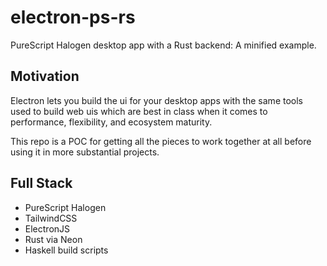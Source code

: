 # electron-ps-rs

PureScript Halogen desktop app with a Rust backend: A minified example.

## Motivation

Electron lets you build the ui for your desktop apps with the same tools used to build web uis which are best in class when it comes to performance, flexibility, and ecosystem maturity.

This repo is a POC for getting all the pieces to work together at all before using it in more substantial projects.

## Full Stack
- PureScript Halogen
- TailwindCSS
- ElectronJS
- Rust via Neon
- Haskell build scripts
